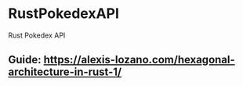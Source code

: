 # RustPokedexAPI
Rust Pokedex API

Guide: https://alexis-lozano.com/hexagonal-architecture-in-rust-1/
---
